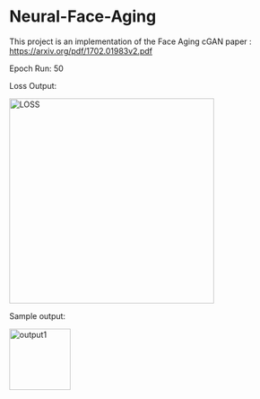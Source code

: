 # Neural-Face-Aging

This project is an implementation of the Face Aging cGAN paper : https://arxiv.org/pdf/1702.01983v2.pdf

Epoch Run: 50

Loss Output: 


<img width="365" alt="LOSS" src="https://user-images.githubusercontent.com/92500255/227761746-6be37195-d288-4c9d-8489-81cad1f7732c.png">

Sample output:

<img width="109" alt="output1" src="https://user-images.githubusercontent.com/92500255/227761783-5cb52294-9b06-45af-a6c6-90ba072e91b9.png">

